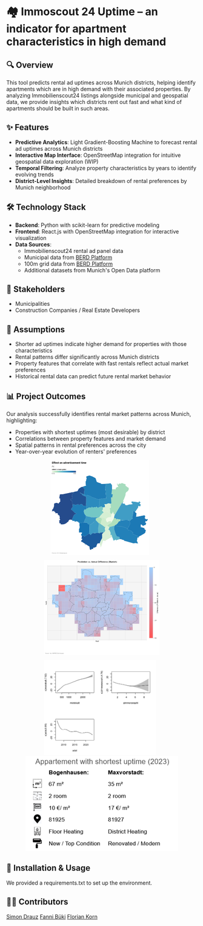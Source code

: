 # 🏘️ Immoscout 24 Uptime – an indicator for apartment characteristics in high demand

## 🔍 Overview
This tool predicts rental ad uptimes across Munich districts, helping identify apartments which are in high demand with their associated properties. By analyzing Immobilienscout24 listings alongside municipal and geospatial data, we provide insights which districts rent out fast and what kind of apartments should be built in such areas.

## ✨ Features
* **Predictive Analytics**: Light Gradient-Boosting Machine to forecast rental ad uptimes across Munich districts
* **Interactive Map Interface**: OpenStreetMap integration for intuitive geospatial data exploration (WIP)
* **Temporal Filtering**: Analyze property characteristics by years to identify evolving trends
* **District-Level Insights**: Detailed breakdown of rental preferences by Munich neighborhood

## 🛠️ Technology Stack
* **Backend**: Python with scikit-learn for predictive modeling
* **Frontend**: React.js with OpenStreetMap integration for interactive visualization
* **Data Sources**:
   * Immobilienscout24 rental ad panel data
   * Municipal data from [BERD Platform](https://berd-platform.de/records/g39xd-nxz07)
   * 100m grid data from [BERD Platform](https://berd-platform.de/records/gkpfe-xjb82)
   * Additional datasets from Munich's Open Data platform

## 👥 Stakeholders
* Municipalities
* Construction Companies / Real Estate Developers

## 🧠 Assumptions
* Shorter ad uptimes indicate higher demand for properties with those characteristics
* Rental patterns differ significantly across Munich districts
* Property features that correlate with fast rentals reflect actual market preferences
* Historical rental data can predict future rental market behavior

## 📊 Project Outcomes
Our analysis successfully identifies rental market patterns across Munich, highlighting:
* Properties with shortest uptimes (most desirable) by district
* Correlations between property features and market demand
* Spatial patterns in rental preferences across the city
* Year-over-year evolution of renters' preferences
  
<div align="center">
  <img src="effect_of_advertisement.png" height="250px" style="margin-right:10px; margin-bottom:10px;" alt="Map visualization of Munich rental market"/>
  <img src="munich_difference_pred_actual_map.png" height="250px" style="margin-bottom:10px;" alt="Uptime prediction model results"/>
</div>
<div align="center">
  <img src="gam_munich_result.png" height="250px" style="margin-right:10px;" alt="District comparison dashboard"/>
  <img src="Comparison_Main_Features_Bogenhausen_Maxvorstadt.png" height="250px" alt="Feature importance graph"/>
</div>

## 🚀 Installation & Usage
We provided a requirements.txt to set up the environment.

## 👨‍💻 Contributors
[Simon Drauz](https://github.com/simondrauz)
[Fanni Büki](https://github.com/bukifanni)
[Florian Korn](https://github.com/flo1166)
